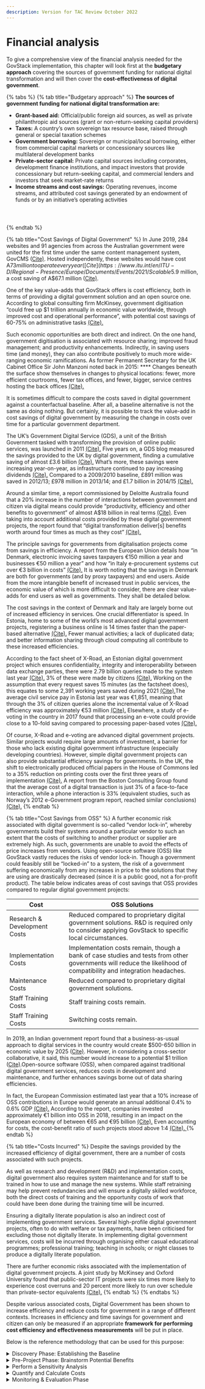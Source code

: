 ```yaml
---
description: Version for TAC Review October 2022
---
```


# Financial analysis

To give a comprehensive view of the financial analysis needed for the GovStack implementation, this chapter will look first at the **budgetary approach** covering the sources of government funding for national digital transformation and will then cover the **cost-effectiveness of digital government**.&#x20;

{% tabs %}
{% tab title="Budgetary approach" %}
**The sources of government funding for national digital transformation are:**

* **Grant-based aid:** Official/public foreign aid sources, as well as private philanthropic aid sources (grant or non-return-seeking capital providers)&#x20;
* **Taxes:** A country’s own sovereign tax resource base, raised through general or special taxation schemes&#x20;
* **Government borrowing:** Sovereign or municipal/local borrowing, either from commercial capital markets or concessionary sources like multilateral development banks&#x20;
* **Private-sector capital:** Private capital sources including corporates, development finance institutions, and impact investors that provide concessionary but return-seeking capital, and commercial lenders and investors that seek market-rate returns&#x20;
* **Income streams and cost savings:** Operating revenues, income streams, and attributed cost savings generated by an endowment of funds or by an initiative’s operating activities



<figure><img src="../../../.gitbook/assets/GetImage (12) (1).png" alt=""><figcaption></figcaption></figure>

<figure><img src="../../../.gitbook/assets/GetImage (13) (1).png" alt=""><figcaption></figcaption></figure>

<figure><img src="../../../.gitbook/assets/GetImage (14) (1).png" alt=""><figcaption></figcaption></figure>
{% endtab %}

{% tab title="Cost Savings of Digital Government" %}
In June 2019, 284 websites and 91 agencies from across the Australian government were united for the first time under the same content management system, GovCMS ([Cite)](https://www.itu.int/en/ITU-D/Regional-Presence/Europe/Documents/Events/2021/Scalable%20e-government%20solutions%20for%20developing%20countries/GovStack\_General%20Info\_v20210705\_ET4C.pdf). Hosted independently, these websites would have cost A$73 million to operate every year  ([Cite](https://www.itu.int/en/ITU-D/Regional-Presence/Europe/Documents/Events/2021/Scalable%20e-government%20solutions%20for%20developing%20countries/GovStack\_General%20Info\_v20210705\_ET4C.pdf)). Integrated with GovCMS, they cost just A$5.9 million, a cost saving of A$67.1 million  ([Cite)](https://www.itu.int/en/ITU-D/Regional-Presence/Europe/Documents/Events/2021/Scalable%20e-government%20solutions%20for%20developing%20countries/GovStack\_General%20Info\_v20210705\_ET4C.pdf).&#x20;

One of the key value-adds that GovStack offers is cost efficiency, both in terms of providing a digital government solution and an open source one. According to global consulting firm McKinsey, government digitisation “could free up $1 trillion annually in economic value worldwide, through improved cost and operational performance”, with potential cost savings of 60-75% on administrative tasks  [(Cite).](https://www.mckinsey.com/business-functions/mckinsey-digital/our-insights/public-sector-digitization-the-trillion-dollar-challenge)&#x20;

Such economic opportunities are both direct and indirect. On the one hand, government digitisation is associated with resource sharing; improved fraud management; and productivity enhancements. Indirectly, in saving users time (and money), they can also contribute positively to much more wide-ranging economic ramifications. As former Permanent Secretary for the UK Cabinet Office Sir John Manzoni noted back in 2015: **** Changes beneath the surface show themselves in changes to physical locations: fewer, more efficient courtrooms, fewer tax offices, and fewer, bigger, service centres hosting the back offices  [(Cite).](https://www.govtechleaders.com/2018/07/03/government-digital-transformation-saving-costs-through-effective-digital-change/)&#x20;

It is sometimes difficult to compare the costs saved in digital government against a counterfactual baseline. After all, a baseline alternative is not the same as doing nothing. But certainly, it is possible to track the value-add in cost savings of digital government by measuring the change in costs over time for a particular government department. &#x20;

The UK’s Government Digital Service (GDS), a unit of the British Government tasked with transforming the provision of online public services, was launched in 2011 [(Cite).](https://gds.blog.gov.uk/2015/10/23/how-digital-and-technology-transformation-saved-1-7bn-last-year/) Five years on, a GDS blog measured the savings provided to the UK by digital government, finding a cumulative saving of almost £3.6 billion  [(Cite).](https://gds.blog.gov.uk/2015/10/23/how-digital-and-technology-transformation-saved-1-7bn-last-year/) What’s more, these savings were increasing year-on-year, as infrastructure continued to pay increasing dividends  [(Cite).](https://gds.blog.gov.uk/2015/10/23/how-digital-and-technology-transformation-saved-1-7bn-last-year/) Compared to a 2009/2010 baseline, £891 million was saved in 2012/13; £978 million in 2013/14; and £1.7 billion in 2014/15  [(Cite). ](https://gds.blog.gov.uk/2015/10/23/how-digital-and-technology-transformation-saved-1-7bn-last-year/)&#x20;

Around a similar time, a report commissioned by Deloitte Australia found that a 20% increase in the number of interactions between government and citizen via digital means could provide “productivity, efficiency and other benefits to government” of almost A$18 billion in real terms [(Cite)](https://www2.deloitte.com/content/dam/Deloitte/au/Documents/Economics/deloitte-au-economics-digital-government-transformation-230715.pdf). Even taking into account additional costs provided by these digital government projects, the report found that “digital transformation deliver\[s] benefits worth around four times as much as they cost” [(Cite).](https://www2.deloitte.com/content/dam/Deloitte/au/Documents/Economics/deloitte-au-economics-digital-government-transformation-230715.pdf)&#x20;

The principle savings for governments from digitalisation projects come from savings in efficiency. A report from the European Union details how “in Denmark, electronic invoicing saves taxpayers €150 million a year and businesses €50 million a year” and how “in Italy e-procurement systems cut over €3 billion in costs”  [(Cite).](https://digital-strategy.ec.europa.eu/en/policies/egovernment) It is worth noting that the savings in Denmark are both for governments (and by proxy taxpayers) and end users. Aside from the more intangible benefit of increased trust in public services, the economic value of which is more difficult to consider, there are clear value-adds for end users as well as governments. They shall be detailed below.&#x20;

The cost savings in the context of Denmark and Italy are largely borne out of increased efficiency in services. One crucial differentiator is speed. In Estonia, home to some of the world’s most advanced digital government projects, registering a business online is 14 times faster than the paper-based alternative [(Cite).](https://e-estonia.com/e-governance-saves-money-and-working-hours/) Fewer manual activities; a lack of duplicated data; and better information sharing through cloud computing all contribute to these increased efficiencies. &#x20;

According to the fact sheet of X-Road, an Estonian digital government project which ensures confidentiality, integrity and interoperability between data exchange parties, there were 2.79 billion queries made to the system last year [(Cite).](https://e-estonia.com/e-governance-saves-money-and-working-hours/) 3% of these were made by citizens  [(Cite).](https://e-estonia.com/e-governance-saves-money-and-working-hours/) Working on the assumption that every request saves 15 minutes (as the factsheet does), this equates to some 2,391 working years saved during 2021 [(Cite).](https://e-estonia.com/e-governance-saves-money-and-working-hours/)The average civil service pay in Estonia last year was €1,851, meaning that through the 3% of citizen queries alone the incremental value of X-Road efficiency was approximately  €53 million [(Cite).](https://e-estonia.com/e-governance-saves-money-and-working-hours/) Elsewhere, a study of e-voting in the country in 2017 found that processing an e-vote could provide close to a 10-fold saving compared to processing paper-based votes  [(Cite).](https://e-estonia.com/e-governance-saves-money-and-working-hours/) &#x20;

Of course, X-Road and e-voting are advanced digital government projects. Similar projects would require large amounts of investment, a barrier for those who lack existing digital government infrastructure (especially developing countries). However, simple digital government projects can also provide substantial efficiency savings for governments. In the UK, the shift to electronically produced official papers in the House of Commons led to a 35% reduction on printing costs over the first three years of implementation  [(Cite).](https://www.parliament.uk/site-information/foi/foi-and-eir/commons-foi-disclosures/official-expenditure-/printing-costs-2019/) A report from the Boston Consulting Group found that the average cost of a digital transaction is just 3% of a face-to-face interaction, while a phone interaction is 33% (equivalent studies, such as Norway’s 2012 e-Government program report, reached similar conclusions)  [(Cite).](https://web-assets.bcg.com/bf/de/d2a310054cd8891fd7f8cd95452b/the-global-trust-imperative-salesforce-bcg-whitepaper.pdf)&#x20;
{% endtab %}

{% tab title="Cost Savings from OSS" %}
A further economic risk associated with digital government is so-called “vendor lock-in”, whereby governments build their systems around a particular vendor to such an extent that the costs of switching to another product or supplier are extremely high. As such, governments are unable to avoid the effects of price increases from vendors. Using open-source software (OSS) like GovStack vastly reduces the risks of vendor lock-in. Though a government could feasibly still be “locked-in” to a system, the risk of a government suffering economically from any increases in price to the solutions that they are using are drastically decreased (since it is a public good, not a for-profit product). The table below indicates areas of cost savings that OSS provides compared to regular digital government projects:&#x20;



| Cost                          | OSS Solutions                                                                                                                                                       |
| ----------------------------- | ------------------------------------------------------------------------------------------------------------------------------------------------------------------- |
| Research & Development Costs  | Reduced compared to proprietary digital government solutions. R\&D is required only to consider applying GovStack to specific local circumstances.                  |
| Implementation Costs          | Implementation costs remain, though a bank of case studies and tests from other governments will reduce the likelihood of compatibility and integration headaches.  |
| Maintenance Costs             | Reduced compared to proprietary digital government solutions.                                                                                                       |
| Staff Training Costs          | Staff training costs remain.                                                                                                                                        |
| Staff Training Costs          | Switching costs remain.                                                                                                                                             |



In 2019, an Indian government report found that a business-as-usual approach to digital services in the country would create $500-650 billion in economic value by 2025 ([Cite)](https://www.itu.int/en/ITU-D/Regional-Presence/Europe/Documents/Events/2021/Scalable%20e-government%20solutions%20for%20developing%20countries/GovStack\_General%20Info\_v20210705\_ET4C.pdf). However, in considering a cross-sector collaborative, it said, this number would increase to a potential $1 trillion ([Cite)](https://www.itu.int/en/ITU-D/Regional-Presence/Europe/Documents/Events/2021/Scalable%20e-government%20solutions%20for%20developing%20countries/GovStack\_General%20Info\_v20210705\_ET4C.pdf).Open-source software (OSS), when compared against traditional digital government services, reduces costs in development and maintenance, and further enhances savings borne out of data sharing efficiencies.&#x20;

In fact, the European Commission estimated last year that a 10% increase of OSS contributions in Europe would generate an annual additional 0.4% to 0.6% GDP  [(Cite).](https://digital-strategy.ec.europa.eu/en/library/study-about-impact-open-source-software-and-hardware-technological-independence-competitiveness-and) According to the report, companies invested approximately €1 billion into OSS in 2018, resulting in an impact on the European economy of between €65 and €95 billion  [(Cite).](https://digital-strategy.ec.europa.eu/en/library/study-about-impact-open-source-software-and-hardware-technological-independence-competitiveness-and) Even accounting for costs, the cost-benefit ratio of such projects stood above 1:4  [(Cite). ](https://digital-strategy.ec.europa.eu/en/library/study-about-impact-open-source-software-and-hardware-technological-independence-competitiveness-and)&#x20;
{% endtab %}

{% tab title="Costs Incurred" %}
Despite the savings provided by the increased efficiency of digital government, there are a number of costs associated with such projects.&#x20;

As well as research and development (R\&D) and implementation costs, digital government also requires system maintenance and for staff to be trained in how to use and manage the new systems. While staff retraining may help prevent redundancies and will ensure a digitally skilled workforce, both the direct costs of training and the opportunity costs of work that could have been done during the training time will be incurred. &#x20;

Ensuring a digitally literate population is also an indirect cost of implementing government services. Several high-profile digital government projects, often to do with welfare or tax payments, have been criticised for excluding those not digitally literate. In implementing digital government services, costs will be incurred through organising either casual educational programmes; professional training; teaching in schools; or night classes to produce a digitally literate population. &#x20;

There are further economic risks associated with the implementation of digital government projects. A joint study by McKinsey and Oxford University found that public-sector IT projects were six times more likely to experience cost overruns and 20 percent more likely to run over schedule than private-sector equivalents   [(Cite).](https://www.mckinsey.com/business-functions/mckinsey-digital/our-insights/public-sector-digitization-the-trillion-dollar-challenge) &#x20;
{% endtab %}
{% endtabs %}

Despite various associated costs, Digital Government has been shown to increase efficiency and reduce costs for government in a range of different contexts. Increases in efficiency and time savings for government and citizen can only be measured if an appropriate **framework for performing cost efficiency and effectiveness measurements** will be put in place.&#x20;

Below is the reference methodology that can be used for this purpose:

<details>

<summary>Discovery Phase: Establishing the Baseline</summary>

* Assess the current state of play. What is the specific problem that you are solving?
  * poor user experiences that cause people to use less cost effective channels
  * inefficient or time consuming processes&#x20;
  * legacy systems that need replacing&#x20;

<!---->

* &#x20;Current costs, or opportunity that you are attempting to pursue in savings&#x20;

Context is particularly important to monitoring and evaluation, both performance over time (with that effective baseline) and in comparison with similar services (non-GovStack solutions)&#x20;

</details>

<details>

<summary>Pre-Project Phase: Brainstorm Potential Benefits</summary>

* How much money are you projected to save?&#x20;
* Where are your direct savings? (so called cashable benefits- changes that will directly result in your organisation having more money to spend, either through savings or additional revenue).
* Where are your indirect savings? (so-called non-cashable benefits- those changes that don’t lead to an immediate benefit, but address problems you’d have to fix eventually. They include things like saving money in future budgeting periods, or avoiding future procurement costs)
* What are the wider economic benefits generated from the programme? (these improve things like savings users time or improving their experience; reducing private sector costs or the burden on charities)&#x20;

</details>

<details>

<summary>Perform a Sensitivity Analysis </summary>

It relates to the human nature to overestimate things: a so-called “optimism bias”. It is important to be realistic about what benefits you can deliver given your budget and the amount of time you have.          &#x20;

* &#x20;In performing a sensitivity analysis, you should think about all possible outcomes. What would happen, for example, if take up of your service was as high or as low as it could conceivably be?&#x20;
* Scrutinize your assumptions&#x20;

</details>

<details>

<summary>Quantify and Calculate Costs </summary>

When you’re estimating, think about the number of people you might need and their salary costs, whether you’ll need any non-civil servant support and any software, hosting or technology costs you’re likely to incur.&#x20;

* &#x20;In your costs you should account for: accommodation and capital charges for freehold properties; fixtures, fittings, maintenance and utilities; office equipment, including IT systems; postage, printing and telecommunications; total employment and training costs for people who provide the service; overheads, eg (shares of) payroll, audit, top management costs, legal services etc; raw materials and stocks; research and development; depreciation of startup and one-off capital items; taxes (VAT, council tax, stamp duty etc); capital charges (if you did not pay these separately when the service was established); speculative or actual insurance premiums; fees to sub-contractors; distribution costs, including transport; all costs associated with promoting the service; bad debts provisions (ie an amount put aside to cover a future liability)([Cite](https://www.gov.uk/service-manual/measuring-success/measuring-cost-per-transaction))&#x20;
* To calculate cost per transaction first it is necessary to work out the total cost of providing the service, and then divide it by the total number of completed transactions.&#x20;

</details>

<details>

<summary>Monitoring &#x26; Evaluation Phase</summary>

Work out the difference between the baseline figure that you identified during discovery and the estimate of how much you have been able to improve things by.&#x20;

* &#x20;From the actual costs and benefits you can calculate cost-benefit ratio; return on investment; internal rate of return; net present value and the payback period&#x20;
* &#x20;Iterate your models accordingly&#x20;

</details>

